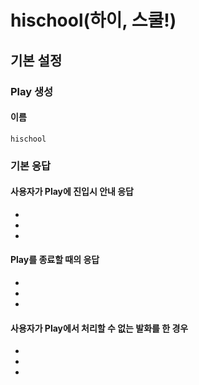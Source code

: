 # hischool(하이, 스쿨!)

## 기본 설정 

### Play 생성

#### 이름
```
hischool
```

### 기본 응답 

#### 사용자가 Play에 진입시 안내 응답

- 
- 
- 

#### Play를 종료할 때의 응답	

- 
-
- 

#### 사용자가 Play에서 처리할 수 없는 발화를 한 경우	

-
-
-

